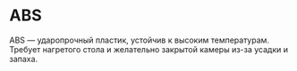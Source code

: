 # ABS

ABS — ударопрочный пластик, устойчив к высоким температурам. Требует нагретого стола и желательно закрытой камеры из-за усадки и запаха.
